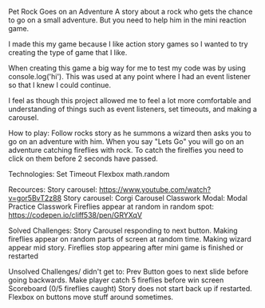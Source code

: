 Pet Rock Goes on an Adventure
A story about a rock who gets the chance to go on a small adventure. But you need to help him in the mini reaction game. 

I made this my game because I like action story games so I wanted to try creating the type of game that I like. 

When creating this game a big way for me to test my code was by using console.log('hi'). This was used at any point where I had an event listener so that I knew I could continue. 

I feel as though this project allowed me to feel a lot more comfortable and understanding of things such as event listeners, set timeouts, and making a carousel.

How to play:
Follow rocks story as he summons a wizard then asks you to go on an adventure with him. When you say "Lets Go" you will go on an adventure catching fireflies with rock. To catch the firelfies you need to click on them before 2 seconds have passed. 

Technologies: 
Set Timeout
Flexbox
math.random

Recources: 
Story carousel: https://www.youtube.com/watch?v=gor5BvT2z88 
Story carousel: Corgi Carousel Classwork
Modal: Modal Practice Classwork
Fireflies appear at random in random spot: https://codepen.io/cliff538/pen/GRYXqV

Solved Challenges: 
Story Carousel responding to next button. 
Making fireflies appear on random parts of screen at random time.
Making wizard appear mid story.
Fireflies stop appearing after mini game is finished or restarted

Unsolved Challenges/ didn't get to:
Prev Button goes to next slide before going backwards.
Make player catch 5 fireflies before win screen
Scoreboard (0/5 fireflies caught)
Story does not start back up if restarted.
Flexbox on buttons move stuff around sometimes.




